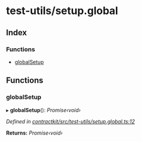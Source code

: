 # test-utils/setup.global

## Index

### Functions

* [globalSetup](_test_utils_setup_global_.md#globalsetup)

## Functions

### globalSetup

▸ **globalSetup**\(\): _Promise‹void›_

_Defined in_ [_contractkit/src/test-utils/setup.global.ts:12_](https://github.com/celo-org/celo-monorepo/blob/master/packages/sdk/contractkit/src/test-utils/setup.global.ts#L12)

**Returns:** _Promise‹void›_

